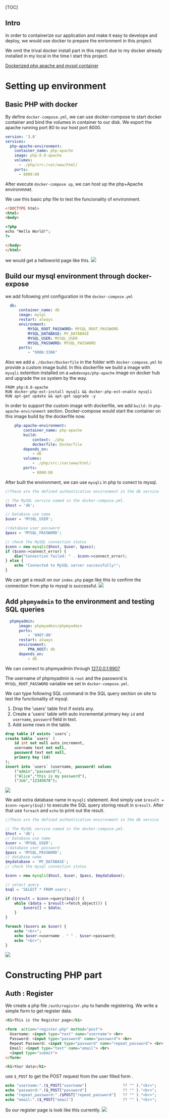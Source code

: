 [TOC]

## Intro

In order to containerize our application and make it easy to develope and deploy, we would use docker to prepare the enrionment in this project.

We omit the trival docker install part in this report due to my docker already installed in my local in the time I start this project.


[Dockerized php apache and mysql container](https://www.section.io/engineering-education/dockerized-php-apache-and-mysql-container-development-environment/)

# Setting up environment
## Basic PHP with docker

By define `docker-compose.yml`, we can use docker-compose to start docker container and bind the volumes in container to our disk.
We export the apache running port 80 to our host port 8000.

```yaml
version: '3.8'
services:
  php-apache-environment:
    container_name: php-apache
    image: php:8.0-apache
    volumes:
      - ./php/src:/var/www/html/
    ports:
      - 8000:80
```

After execute `docker-compose up`, we can host up the php+Apache environmnet.

We use this basic php file to test the funcionality of environment.

```html
<!DOCTYPE html>
<html>
<body>

<?php
echo "Hello World!";
?>

</body>
</html>
```

we would get a helloworld page like this.
![](https://i.imgur.com/CLAZVox.png)

## Build our mysql environment through docker-expose

we add following yml configuration in the `docker-compose.yml`

```yml
  db:
      container_name: db
      image: mysql
      restart: always
      environment:
          MYSQL_ROOT_PASSWORD: MYSQL_ROOT_PASSWORD
          MYSQL_DATABASE: MY_DATABASE
          MYSQL_USER: MYSQL_USER
          MYSQL_PASSWORD: MYSQL_PASSWORD
      ports:
          - "9906:3306"
```

Also we add a `./docker/Dockerfile` in the folder with `docker-compose.yml` to provide a custom image build.
In this dockerfile we build a image with `mysqli` extention installed on a `webdevops/php-apache` image on docker hub and upgrade the os system by the way.

```
FROM php:8.0-apache
RUN docker-php-ext-install mysqli && docker-php-ext-enable mysqli
RUN apt-get update && apt-get upgrade -y
```

In order to support the custom image with dockerfile, we add `build:` in  `php-apache-environment`  section.
Docker-compose would start the container on this image build by the dockerfile now.

```yml
    php-apache-environment:
        container_name: php-apache
        build:
            context: ./php
            dockerfile: Dockerfile
        depends_on:
            - db
        volumes:
            - ./php/src:/var/www/html/
        ports:
            - 8000:80
```

After built the environment, we can use `mysqli` in php to conect to mysql.

```php
//These are the defined authentication environment in the db service

// The MySQL service named in the docker-compose.yml.
$host = 'db';

// Database use name
$user = 'MYSQL_USER';

//database user password
$pass = 'MYSQL_PASSWORD';

// check the MySQL connection status
$conn = new mysqli($host, $user, $pass);
if ($conn->connect_error) {
    die("Connection failed: " . $conn->connect_error);
} else {
    echo "Connected to MySQL server successfully!";
}
```

We can get a result on our `index.php` page like this to confirm the connection from php to mysql is successful.
![](https://i.imgur.com/FyV91nz.png)

## Add `phpmyadmin` to the environment and testing SQL queries

```yml
  phpmyadmin:
      image: phpmyadmin/phpmyadmin
      ports:
          - '9907:80'
      restart: always
      environment:
          PMA_HOST: db
      depends_on:
          - db
```

We can connect to phpmyadmin through [127.0.0.1:9907](127.0.0.1:9907)

The username of phpmyadmin is `root` and the password is `MYSQL_ROOT_PASSWORD` variable we set in `docker-compose.yml`.

We can type following SQL command in the SQL query section on site to test the functionality of mysql.

1. Drop the 'users' table first if exists any.
2. Create a 'users' table with auto incremental primary key `id` and `username`, `password` field in text.
3. Add some rows in the table.

```sql
drop table if exists `users`;
create table `users` (
    id int not null auto_increment,
    username text not null,
    password text not null,
    primary key (id)
);
insert into `users` (username, password) values
    ("admin","password"),
    ("Alice","this is my password"),
    ("Job","12345678");
```

![](https://i.imgur.com/UlgusTa.png)


We add extra database name in `mysqli` statement. And simply use `$result = $conn->query($sql)` to execute the SQL query storing result in `$result`. After that use `foreach` and `echo` to print out the result. 

```php
//These are the defined authentication environment in the db service

// The MySQL service named in the docker-compose.yml.
$host = 'db';
// Database use name
$user = 'MYSQL_USER';
//database user password
$pass = 'MYSQL_PASSWORD';
// database name
$mydatabase = 'MY_DATABASE';
// check the mysql connection status

$conn = new mysqli($host, $user, $pass, $mydatabase);

// select query
$sql = 'SELECT * FROM users';

if ($result = $conn->query($sql)) {
    while ($data = $result->fetch_object()) {
        $users[] = $data;
    }
}

foreach ($users as $user) {
    echo "<br>";
    echo $user->username . " " . $user->password;
    echo "<br>";
}
```

![](https://i.imgur.com/hs8vOPS.png)


# Constructing PHP part

## Auth : Register 

We create a php file `/auth/register.php` to handle registering.
We write a simple form to get register data.
```html
<h1>This is the Register page</h1>

<form  action="register.php" method="post">
  Username: <input type="text" name="username"> <br>
  Password: <input type="password" name="password"> <br>
  Repeat Password: <input type="password" name="repeat_password"> <br>
  Email: <input type="text" name="email"> <br>
  <input type="submit">
</form>

<h1>Your data</h1>
```

use `$_POST` to get the POST request from the user filled form .
```php
echo "username:".($_POST["username"]                ?? "" )."<br>";
echo "password:".($_POST["password"]                ?? "" )."<br>";
echo "repeat_password:".($POST["repeat_password"]   ?? "" )."<br>";
echo "email:".($_POST["email"]                      ?? "" )."<br>";

```

So our register page is look like this currently.
![](https://i.imgur.com/yHG4Uu1.png)